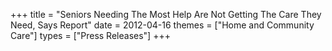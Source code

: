 +++
title = "Seniors Needing The Most Help Are Not Getting The Care They Need, Says Report"
date = 2012-04-16
themes = ["Home and Community Care"]
types = ["Press Releases"]
+++

